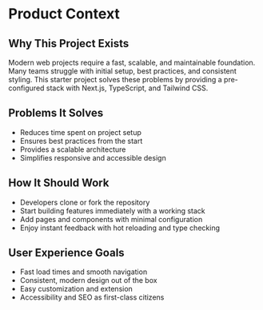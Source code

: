 # Product Context

## Why This Project Exists
Modern web projects require a fast, scalable, and maintainable foundation. Many teams struggle with initial setup, best practices, and consistent styling. This starter project solves these problems by providing a pre-configured stack with Next.js, TypeScript, and Tailwind CSS.

## Problems It Solves
- Reduces time spent on project setup
- Ensures best practices from the start
- Provides a scalable architecture
- Simplifies responsive and accessible design

## How It Should Work
- Developers clone or fork the repository
- Start building features immediately with a working stack
- Add pages and components with minimal configuration
- Enjoy instant feedback with hot reloading and type checking

## User Experience Goals
- Fast load times and smooth navigation
- Consistent, modern design out of the box
- Easy customization and extension
- Accessibility and SEO as first-class citizens 